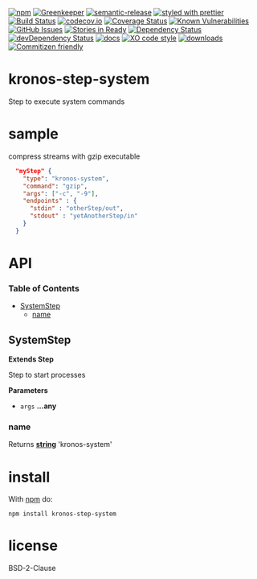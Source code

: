 [![npm](https://img.shields.io/npm/v/kronos-step-system.svg)](https://www.npmjs.com/package/kronos-step-system)
[![Greenkeeper](https://badges.greenkeeper.io/Kronos-Integration/kronos-step-system.svg)](https://greenkeeper.io/)
[![semantic-release](https://img.shields.io/badge/%20%20%F0%9F%93%A6%F0%9F%9A%80-semantic--release-e10079.svg)](https://github.com/Kronos-Integration/kronos-step-system)
[![styled with prettier](https://img.shields.io/badge/styled_with-prettier-ff69b4.svg)](https://github.com/prettier/prettier)
[![Build Status](https://secure.travis-ci.org/Kronos-Integration/kronos-step-system.png)](http://travis-ci.org/Kronos-Integration/kronos-step-system)
[![codecov.io](http://codecov.io/github/Kronos-Integration/kronos-step-system/coverage.svg?branch=master)](http://codecov.io/github/Kronos-Integration/kronos-step-system?branch=master)
[![Coverage Status](https://coveralls.io/repos/Kronos-Integration/kronos-step-system/badge.svg)](https://coveralls.io/r/Kronos-Integration/kronos-step-system)
[![Known Vulnerabilities](https://snyk.io/test/github/Kronos-Integration/kronos-step-system/badge.svg)](https://snyk.io/test/github/Kronos-Integration/kronos-step-system)
[![GitHub Issues](https://img.shields.io/github/issues/Kronos-Integration/kronos-step-system.svg?style=flat-square)](https://github.com/Kronos-Integration/kronos-step-system/issues)
[![Stories in Ready](https://badge.waffle.io/Kronos-Integration/kronos-step-system.svg?label=ready&title=Ready)](http://waffle.io/Kronos-Integration/kronos-step-system)
[![Dependency Status](https://david-dm.org/Kronos-Integration/kronos-step-system.svg)](https://david-dm.org/Kronos-Integration/kronos-step-system)
[![devDependency Status](https://david-dm.org/Kronos-Integration/kronos-step-system/dev-status.svg)](https://david-dm.org/Kronos-Integration/kronos-step-system#info=devDependencies)
[![docs](http://inch-ci.org/github/Kronos-Integration/kronos-step-system.svg?branch=master)](http://inch-ci.org/github/Kronos-Integration/kronos-step-system)
[![XO code style](https://img.shields.io/badge/code_style-XO-5ed9c7.svg)](https://github.com/sindresorhus/xo)
[![downloads](http://img.shields.io/npm/dm/kronos-step-system.svg?style=flat-square)](https://npmjs.org/package/kronos-step-system)
[![Commitizen friendly](https://img.shields.io/badge/commitizen-friendly-brightgreen.svg)](http://commitizen.github.io/cz-cli/)

# kronos-step-system

Step to execute system commands

# sample

compress streams with gzip executable

```json
  "myStep" {
    "type": "kronos-system",
    "command": "gzip",
    "args": ["-c", "-9"],
    "endpoints" : {
      "stdin" : "otherStep/out",
      "stdout" : "yetAnotherStep/in"
    }
  }
```

# API

<!-- Generated by documentation.js. Update this documentation by updating the source code. -->

### Table of Contents

-   [SystemStep](#systemstep)
    -   [name](#name)

## SystemStep

**Extends Step**

Step to start processes

**Parameters**

-   `args` **...any** 

### name

Returns **[string](https://developer.mozilla.org/docs/Web/JavaScript/Reference/Global_Objects/String)** 'kronos-system'

# install

With [npm](http://npmjs.org) do:

```shell
npm install kronos-step-system
```

# license

BSD-2-Clause
